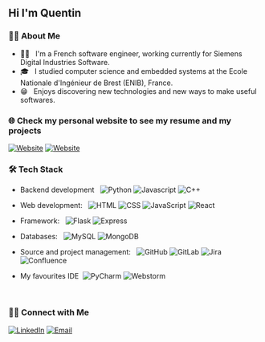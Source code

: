 
<h2> Hi I'm Quentin</h2>

<h3> 👨‍💻 About Me </h3>

- 👨‍💻 &nbsp; I'm a French software engineer, working currently for Siemens Digital Industries Software.
- 🎓 &nbsp; I studied computer science and embedded systems at the Ecole Nationale d'Ingénieur de Brest (ENIB), France.
- 😁 &nbsp; Enjoys discovering new technologies and new ways to make useful softwares.

<h3> 🌐 Check my personal website to see my resume and my projects</h3>
<p>
<a href="https://www.quentinphilipp.fr/" target="_blank"><img alt="Website" src="https://img.shields.io/badge/My portfolio-quentinphilipp.fr-blue?style=for-the-badge&logo=google-chrome&logoColor=white"></a>
<a href="https://strava-stats.quentinphilipp.fr" target="_blank"><img alt="Website" src="https://img.shields.io/badge/My latest project-Strava 3D Stats-blue?style=for-the-badge&logo=githubsponsors"></a>
</p>

<h3>🛠 Tech Stack</h3>

- Backend development &nbsp;
  ![Python](https://img.shields.io/badge/Python-14354C?style=for-the-badge&logo=python&logoColor=white)
  ![Javascript](https://img.shields.io/badge/JavaScript-F7DF1E?style=for-the-badge&logo=javascript&logoColor=black)
  ![C++](https://img.shields.io/badge/C%2B%2B-00599C?style=for-the-badge&logo=c%2B%2B&logoColor=white)

- Web development: &nbsp;
  ![HTML](https://img.shields.io/badge/HTML-DD4B25?style=for-the-badge&logo=html5&logoColor=white)
  ![CSS](https://img.shields.io/badge/CSS-254BDD?&style=for-the-badge&logo=css3&logoColor=white)
  ![JavaScript](https://img.shields.io/badge/JavaScript-F7DF1E?style=for-the-badge&logo=javascript&logoColor=black)
  ![React](https://img.shields.io/badge/React-20232A?style=for-the-badge&logo=react&logoColor=61DAFB)

- Framework: &nbsp;
 ![Flask](https://img.shields.io/badge/Flask-000000?style=for-the-badge&logo=flask&logoColor=white)
 ![Express](https://img.shields.io/badge/Express-404D59?style=for-the-badge&logo=express)

- Databases: &nbsp;
  ![MySQL](https://img.shields.io/badge/MySQL-00000F?style=for-the-badge&logo=mysql&logoColor=white)
  ![MongoDB](https://img.shields.io/badge/MongoDB-4EA94B?style=for-the-badge&logo=mongodb&logoColor=white)
- Source and project management: &nbsp; 
 ![GitHub](https://img.shields.io/badge/GitHub-100000?style=for-the-badge&logo=github&logoColor=white`)
  ![GitLab](https://img.shields.io/badge/GitLab-330F63?style=for-the-badge&logo=gitlab&logoColor=white)
  ![Jira](https://img.shields.io/badge/Jira-0052CC?style=for-the-badge&logo=jira&logoColor=white)
  ![Confluence](https://img.shields.io/badge/Confluence-0052CC?style=for-the-badge&logo=confluence&logoColor=white)
- My favourites IDE&nbsp;
  ![PyCharm](https://img.shields.io/badge/-PyCharm-1ECE86?style=for-the-badge&logo=pycharm&logoColor=000)
  ![Webstorm](https://img.shields.io/badge/-Webstorm-00C7D0?style=for-the-badge&logo=webstorm&logoColor=000)
  
<br/>

<h3> 🤝🏻 Connect with Me </h3>

<p>
<a href="https://linkedin.com/in/QuentinPhilipp/"><img alt="LinkedIn" src="https://img.shields.io/badge/LinkedIn-Quentin%20Philipp%20-blue?style=for-the-badge&logo=linkedin"></a>
<a href="mailto:quentin.philipp@outlook.fr"><img alt="Email" src="https://img.shields.io/badge/Email-quentin.philipp@hotmail.fr-blue?style=for-the-badge&logo=gmail"></a>
</p>
